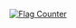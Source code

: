 <a href="http://s11.flagcounter.com/more/V2I"><img src="//s11.flagcounter.com/count2/V2I/bg_FFFFFF/txt_000000/border_CCCCCC/columns_2/maxflags_10/viewers_0/labels_0/pageviews_0/flags_0/percent_0/" alt="Flag Counter" border="0"></a>
